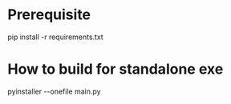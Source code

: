 # Prerequisite
pip install -r requirements.txt


# How to build for standalone exe
pyinstaller --onefile main.py
